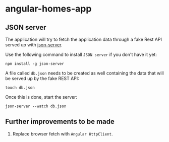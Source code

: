 # angular-homes-app

## JSON server
The application will try to fetch the application data through a fake Rest API served up with [json-server](https://github.com/typicode/json-server/tree/v0).

Use the following command to install `JSON server` if you don't have it yet:
```
npm install -g json-server
```

A file called `db.json` needs to be created as well containing the data that will be served up by the fake REST API:
```
touch db.json
```

Once this is done, start the server:
```
json-server --watch db.json
```

## Further improvements to be made

1. Replace browser fetch with `Angular HttpClient`.
